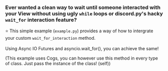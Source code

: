 ### Ever wanted a clean way to wait until someone interacted with your View without using ugly `while` loops or discord.py's hacky `wait_for` interaction feature?

⭐ This simple example (`example.py`) provides a way of how to intergrate your custom `wait_for_interaction` method.
<br/>
<br/>
Using Async IO Futures and asyncio.wait_for(), you can achieve the same!

(This example uses Cogs, you can however use this method in every type of class. Just pass the instance of the class! (self)) 
